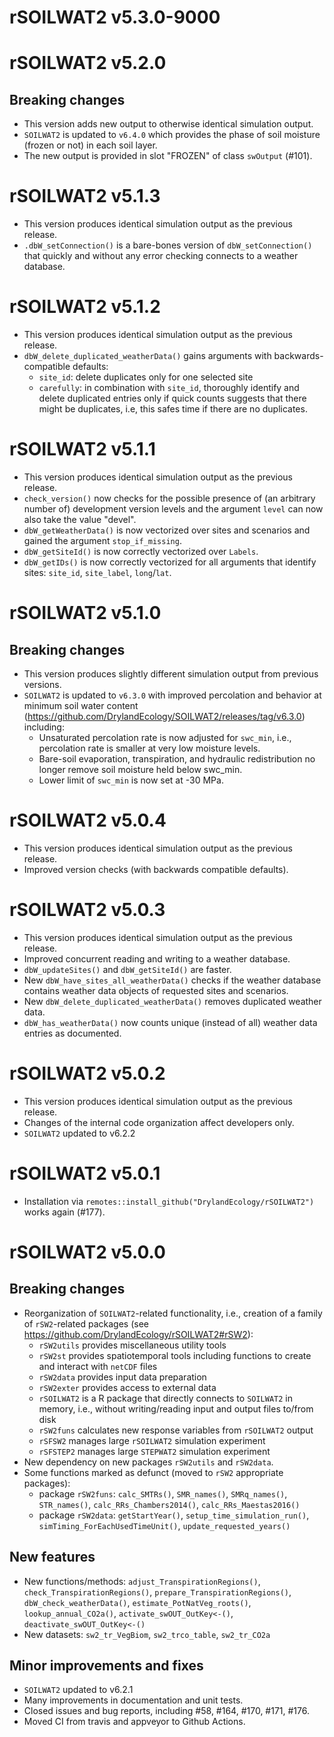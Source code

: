 # rSOILWAT2 v5.3.0-9000
# rSOILWAT2 v5.2.0
## Breaking changes
* This version adds new output to otherwise identical simulation output.
* `SOILWAT2` is updated to `v6.4.0` which provides
  the phase of soil moisture (frozen or not) in each soil layer.
* The new output is provided in slot "FROZEN" of class `swOutput` (#101).


# rSOILWAT2 v5.1.3
* This version produces identical simulation output as the previous release.
* `.dbW_setConnection()` is a bare-bones version of `dbW_setConnection()` that
  quickly and without any error checking connects to a weather database.

# rSOILWAT2 v5.1.2
* This version produces identical simulation output as the previous release.
* `dbW_delete_duplicated_weatherData()` gains arguments
  with backwards-compatible defaults:
    * `site_id`: delete duplicates only for one selected site
    * `carefully`: in combination with `site_id`, thoroughly identify and
      delete duplicated entries only if quick counts suggests that there
      might be duplicates, i.e, this safes time if there are no duplicates.


# rSOILWAT2 v5.1.1
* This version produces identical simulation output as the previous release.
* `check_version()` now checks for the possible presence of
  (an arbitrary number of) development version levels and the argument `level`
  can now also take the value "devel".
* `dbW_getWeatherData()` is now vectorized over sites and scenarios and
  gained the argument `stop_if_missing`.
* `dbW_getSiteId()` is now correctly vectorized over `Labels`.
* `dbW_getIDs()` is now correctly vectorized for all arguments
  that identify sites: `site_id`, `site_label`, `long`/`lat`.


# rSOILWAT2 v5.1.0
## Breaking changes
* This version produces slightly different simulation output from previous
  versions.
* `SOILWAT2` is updated to `v6.3.0` with
   improved percolation and behavior at minimum soil water content
   (https://github.com/DrylandEcology/SOILWAT2/releases/tag/v6.3.0) including:
    * Unsaturated percolation rate is now adjusted for `swc_min`,
      i.e., percolation rate is smaller at very low moisture levels.
    * Bare-soil evaporation, transpiration, and hydraulic redistribution
      no longer remove soil moisture held below swc_min.
    * Lower limit of `swc_min` is now set at -30 MPa.


# rSOILWAT2 v5.0.4
* This version produces identical simulation output as the previous release.
* Improved version checks (with backwards compatible defaults).


# rSOILWAT2 v5.0.3
* This version produces identical simulation output as the previous release.
* Improved concurrent reading and writing to a weather database.
* `dbW_updateSites()` and `dbW_getSiteId()` are faster.
* New `dbW_have_sites_all_weatherData()` checks if the weather database
  contains weather data objects of requested sites and scenarios.
* New `dbW_delete_duplicated_weatherData()` removes duplicated weather data.
* `dbW_has_weatherData()` now counts unique (instead of all)
  weather data entries as documented.


# rSOILWAT2 v5.0.2
* This version produces identical simulation output as the previous release.
* Changes of the internal code organization affect developers only.
* `SOILWAT2` updated to v6.2.2


# rSOILWAT2 v5.0.1
* Installation via `remotes::install_github("DrylandEcology/rSOILWAT2")`
  works again (#177).


# rSOILWAT2 v5.0.0

## Breaking changes
* Reorganization of `SOILWAT2`-related functionality,
  i.e., creation of a family of `rSW2`-related packages
  (see https://github.com/DrylandEcology/rSOILWAT2#rSW2):
    * `rSW2utils` provides miscellaneous utility tools
    * `rSW2st` provides spatiotemporal tools
      including functions to create and interact with `netCDF` files
    * `rSW2data` provides input data preparation
    * `rSW2exter` provides access to external data
    * `rSOILWAT2` is a R package that directly connects to `SOILWAT2`
      in memory,
      i.e., without writing/reading input and output files to/from disk
    * `rSW2funs` calculates new response variables from `rSOILWAT2` output
    * `rSFSW2` manages large `rSOILWAT2` simulation experiment
    * `rSFSTEP2` manages large `STEPWAT2` simulation experiment
* New dependency on new packages `rSW2utils` and `rSW2data`.
* Some functions marked as defunct (moved to `rSW2` appropriate packages):
    * package `rSW2funs`: `calc_SMTRs()`, `SMR_names()`, `SMRq_names()`,
      `STR_names()`, `calc_RRs_Chambers2014()`, `calc_RRs_Maestas2016()`
    * package `rSW2data`: `getStartYear()`, `setup_time_simulation_run()`,
      `simTiming_ForEachUsedTimeUnit()`, `update_requested_years()`

## New features
* New functions/methods:
  `adjust_TranspirationRegions()`, `check_TranspirationRegions()`,
  `prepare_TranspirationRegions()`, `dbW_check_weatherData()`,
  `estimate_PotNatVeg_roots()`, `lookup_annual_CO2a()`,
  `activate_swOUT_OutKey<-()`, `deactivate_swOUT_OutKey<-()`
* New datasets:
  `sw2_tr_VegBiom`, `sw2_trco_table`, `sw2_tr_CO2a`

## Minor improvements and fixes
* `SOILWAT2` updated to v6.2.1
* Many improvements in documentation and unit tests.
* Closed issues and bug reports, including #58, #164, #170, #171, #176.
* Moved CI from travis and appveyor to Github Actions.
